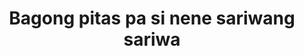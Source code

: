 ---
layout: post
title: Bagong pitas pa si nene sariwang sariwa
duration: '02:18'
view: 310
rate: 2
video: 'https://flashservice.xvideos.com/embedframe/20415787'
category: 
 - pinay
 - curvy
 - pov
 - beautiful
 - student
 - 
tags: 
 - pinay-sex
 - nagparaos
 - nene
 - fucked
 - jackpot
 - show
 - webcam
priority: 0.9
changefreq: daily
---